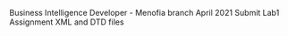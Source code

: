 Business Intelligence Developer - Menofia branch April 2021
Submit Lab1 Assignment XML and DTD files
